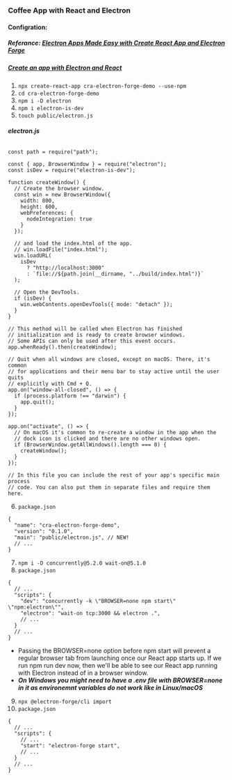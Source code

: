 ### Coffee App with React and Electron

#### Configration:

##### Referance: [Electron Apps Made Easy with Create React App and Electron Forge](https://dev.to/mandiwise/electron-apps-made-easy-with-create-react-app-and-electron-forge-560e)
##### [Create an app with Electron and React](https://flaviocopes.com/react-electron/#install-foreman-to-allow-executing-the-app-from-command-line)

1. ```npx create-react-app cra-electron-forge-demo --use-npm```
2. ```cd cra-electron-forge-demo```
3. ```npm i -D electron```
4. ```npm i electron-is-dev```
5. ```touch public/electron.js```
###### ___electron.js___
```
const path = require("path");

const { app, BrowserWindow } = require("electron");
const isDev = require("electron-is-dev");

function createWindow() {
  // Create the browser window.
  const win = new BrowserWindow({
    width: 800,
    height: 600,
    webPreferences: {
      nodeIntegration: true
    }
  });

  // and load the index.html of the app.
  // win.loadFile("index.html");
  win.loadURL(
    isDev
      ? "http://localhost:3000"
      : `file://${path.join(__dirname, "../build/index.html")}`
  );

  // Open the DevTools.
  if (isDev) {
    win.webContents.openDevTools({ mode: "detach" });
  }
}

// This method will be called when Electron has finished
// initialization and is ready to create browser windows.
// Some APIs can only be used after this event occurs.
app.whenReady().then(createWindow);

// Quit when all windows are closed, except on macOS. There, it's common
// for applications and their menu bar to stay active until the user quits
// explicitly with Cmd + Q.
app.on("window-all-closed", () => {
  if (process.platform !== "darwin") {
    app.quit();
  }
});

app.on("activate", () => {
  // On macOS it's common to re-create a window in the app when the
  // dock icon is clicked and there are no other windows open.
  if (BrowserWindow.getAllWindows().length === 0) {
    createWindow();
  }
});

// In this file you can include the rest of your app's specific main process
// code. You can also put them in separate files and require them here.
```

6. ```package.json```

```
{
  "name": "cra-electron-forge-demo",
  "version": "0.1.0",
  "main": "public/electron.js", // NEW!
  // ...
}
```

7. ```npm i -D concurrently@5.2.0 wait-on@5.1.0```
8. ```package.json```
```
{
  // ...
  "scripts": {
    "dev": "concurrently -k \"BROWSER=none npm start\" \"npm:electron\"",
    "electron": "wait-on tcp:3000 && electron .",
    // ...
  }
  // ...
}
```

- Passing the BROWSER=none option before npm start will prevent a regular browser tab from launching once our React app starts up. If we run npm run dev now, then we'll be able to see our React app running with Electron instead of in a browser window.
- ___On Windows you might need to have a .env file with BROWSER=none in it as environemnt variables do not work like in Linux/macOS___

9. ```npx @electron-forge/cli import```
10. ```package.json```
```
{
  // ...
  "scripts": {
    // ...
    "start": "electron-forge start",
    // ...
  }
  // ...
}
```